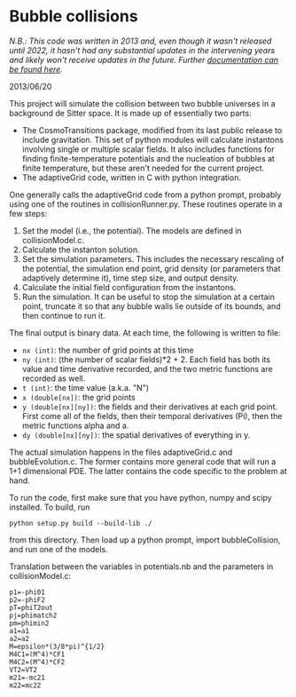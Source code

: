 # Bubble collisions

*N.B.: This code was written in 2013 and, even though it wasn't released until 2022, it hasn't had any substantial updates in the intervening years and likely won't receive updates in the future. Further [documentation can be found here](http://clwainwright.net/bubble-collisions/).*

2013/06/20

This project will simulate the collision between two bubble universes in a background de Sitter space. It is made up of essentially two parts:

- The CosmoTransitions package, modified from its last public release to include gravitation. This set of python modules will calculate instantons involving single or multiple scalar fields. It also includes functions for finding finite-temperature potentials and the nucleation of bubbles at finite temperature, but these aren't needed for the current project.
- The adaptiveGrid code, written in C with python integration.

One generally calls the adaptiveGrid code from a python prompt, probably using one of the routines in collisionRunner.py. These routines operate in a few steps:

1. Set the model (i.e., the potential). The models are defined in collisionModel.c.
2. Calculate the instanton solution.
3. Set the simulation parameters. This includes the necessary rescaling of the potential, the simulation end point, grid density (or parameters that adaptively determine it), time step size, and output density.
4. Calculate the initial field configuration from the instantons.
5. Run the simulation. It can be useful to stop the simulation at a certain point, truncate it so that any bubble walls lie outside of its bounds, and then continue to run it.

The final output is binary data. At each time, the following is written to file:

- `nx (int)`: the number of grid points at this time
- `ny (int)`: (the number of scalar fields)*2 + 2. Each field has both its value and time derivative recorded, and the two metric functions are recorded as well.
- `t (int)`: the time value (a.k.a. "N")
- `x (double[nx])`: the grid points
- `y (double[nx][ny])`: the fields and their derivatives at each grid point. First come all of the fields, then their temporal derivatives (Pi), then the metric functions alpha and a.
- `dy (double[nx][ny])`: the spatial derivatives of everything in y.

The actual simulation happens in the files adaptiveGrid.c and bubbleEvolution.c. The former contains more general code that will run a 1+1 dimensional PDE. The latter contains the code specific to the problem at hand.

To run the code, first make sure that you have python, numpy and scipy installed. To build, run

	python setup.py build --build-lib ./

from this directory. Then load up a python prompt, import bubbleCollision, and run one of the models.

Translation between the variables in potentials.nb and the parameters in collisionModel.c:

    p1=-phi01
    p2=-phiF2
    pT=phiT2out
    pj=phimatch2
    pm=phimin2
    a1=a1
    a2=a2
    M=epsilon*(3/8*pi)^{1/2}
    M4C1=(M^4)*CF1
    M4C2=(M^4)*CF2
    VT2=VT2
    m21=-mc21
    m22=mc22
